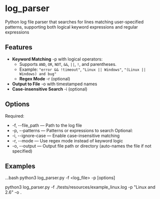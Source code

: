 # log_parser
Python log file parser that searches for lines matching user-specified patterns, supporting both logical keyword expressions and regular expressions

## Features
- **Keyword Matching** -p with logical operators:
    - Supports `AND`, `OR`, `NOT`, `&&`, `||`, `!`, and parentheses.
    - Example: `"error && !timeout"`, `"Linux || Windows"`, `"(Linux || Windows) and bug"`
    - **Regex Mode** -r (optional)
- **Output to File** -o with timestamped names
- **Case-insensitive Search** -i (optional)

## Options
Required:
- -f, --file_path — Path to the log file
- -p, --patterns — Patterns or expressions to search
Optional:
- -i, --ignore-case — Enable case-insensitive matching
- -r, --mode — Use regex mode instead of keyword logic
- -o, --output — Output file path or directory (auto-names the file if not specified)

## Examples
...bash
python3 log_parser.py -f <log_file> -p <patterns> [options]

python3 log_parser.py -f ./tests/resources/example_linux.log -p "Linux and 2.6" -o .